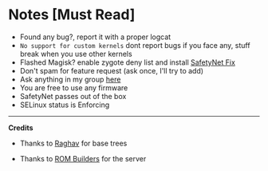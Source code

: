 # Notes [Must Read]

 - Found any bug?, report it with a proper logcat
 - `No support for custom kernels`  dont report bugs if you face any, stuff break when you use other kernels
 - Flashed Magisk? enable zygote deny list and install [SafetyNet Fix](https://github.com/kdrag0n/safetynet-fix/releases) 
 - Don't spam for feature request (ask once, I'll try to add) 
 - Ask anything in my group [here](https://t.me/chandeler_s_chat) 
 - You are free to use any firmware
 - SafetyNet passes out of the box
 - SELinux status is Enforcing
  
---

**Credits**

 - Thanks to [Raghav](https://github.com/raghavt20) for base trees

 - Thanks to [ROM Builders](https://github.com/ROM-builders) for the server 
